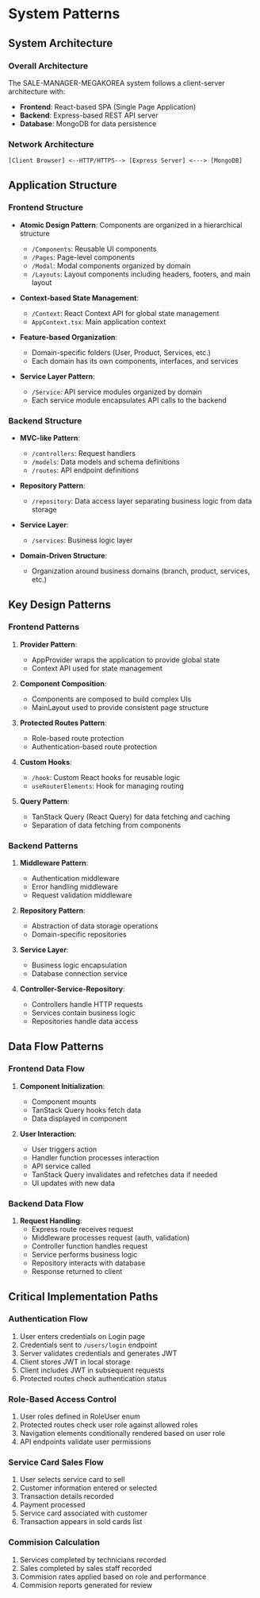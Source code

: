 # System Patterns

## System Architecture

### Overall Architecture

The SALE-MANAGER-MEGAKOREA system follows a client-server architecture with:

- **Frontend**: React-based SPA (Single Page Application)
- **Backend**: Express-based REST API server
- **Database**: MongoDB for data persistence

### Network Architecture

```
[Client Browser] <--HTTP/HTTPS--> [Express Server] <---> [MongoDB]
```

## Application Structure

### Frontend Structure

- **Atomic Design Pattern**: Components are organized in a hierarchical structure

  - `/Components`: Reusable UI components
  - `/Pages`: Page-level components
  - `/Modal`: Modal components organized by domain
  - `/Layouts`: Layout components including headers, footers, and main layout

- **Context-based State Management**:

  - `/Context`: React Context API for global state management
  - `AppContext.tsx`: Main application context

- **Feature-based Organization**:

  - Domain-specific folders (User, Product, Services, etc.)
  - Each domain has its own components, interfaces, and services

- **Service Layer Pattern**:
  - `/Service`: API service modules organized by domain
  - Each service module encapsulates API calls to the backend

### Backend Structure

- **MVC-like Pattern**:

  - `/controllers`: Request handlers
  - `/models`: Data models and schema definitions
  - `/routes`: API endpoint definitions

- **Repository Pattern**:

  - `/repository`: Data access layer separating business logic from data storage

- **Service Layer**:

  - `/services`: Business logic layer

- **Domain-Driven Structure**:
  - Organization around business domains (branch, product, services, etc.)

## Key Design Patterns

### Frontend Patterns

1. **Provider Pattern**:

   - AppProvider wraps the application to provide global state
   - Context API used for state management

2. **Component Composition**:

   - Components are composed to build complex UIs
   - MainLayout used to provide consistent page structure

3. **Protected Routes Pattern**:

   - Role-based route protection
   - Authentication-based route protection

4. **Custom Hooks**:

   - `/hook`: Custom React hooks for reusable logic
   - `useRouterElements`: Hook for managing routing

5. **Query Pattern**:
   - TanStack Query (React Query) for data fetching and caching
   - Separation of data fetching from components

### Backend Patterns

1. **Middleware Pattern**:

   - Authentication middleware
   - Error handling middleware
   - Request validation middleware

2. **Repository Pattern**:

   - Abstraction of data storage operations
   - Domain-specific repositories

3. **Service Layer**:

   - Business logic encapsulation
   - Database connection service

4. **Controller-Service-Repository**:
   - Controllers handle HTTP requests
   - Services contain business logic
   - Repositories handle data access

## Data Flow Patterns

### Frontend Data Flow

1. **Component Initialization**:

   - Component mounts
   - TanStack Query hooks fetch data
   - Data displayed in component

2. **User Interaction**:
   - User triggers action
   - Handler function processes interaction
   - API service called
   - TanStack Query invalidates and refetches data if needed
   - UI updates with new data

### Backend Data Flow

1. **Request Handling**:
   - Express route receives request
   - Middleware processes request (auth, validation)
   - Controller function handles request
   - Service performs business logic
   - Repository interacts with database
   - Response returned to client

## Critical Implementation Paths

### Authentication Flow

1. User enters credentials on Login page
2. Credentials sent to `/users/login` endpoint
3. Server validates credentials and generates JWT
4. Client stores JWT in local storage
5. Client includes JWT in subsequent requests
6. Protected routes check authentication status

### Role-Based Access Control

1. User roles defined in RoleUser enum
2. Protected routes check user role against allowed roles
3. Navigation elements conditionally rendered based on user role
4. API endpoints validate user permissions

### Service Card Sales Flow

1. User selects service card to sell
2. Customer information entered or selected
3. Transaction details recorded
4. Payment processed
5. Service card associated with customer
6. Transaction appears in sold cards list

### Commision Calculation

1. Services completed by technicians recorded
2. Sales completed by sales staff recorded
3. Commision rates applied based on role and performance
4. Commision reports generated for review
